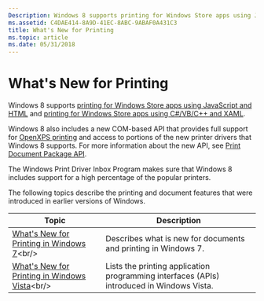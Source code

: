 ```yaml
---
Description: Windows 8 supports printing for Windows Store apps using JavaScript and HTML and printing for Windows Store apps using C#/VB/C++ and XAML.Windows 8 also includes a new COM-based API that provides full support for OpenXPS printing and access to portions of the new printer drivers that Windows 8 supports. For more information about the new API, see Print Document Package API.The Windows Print Driver Inbox Program makes sure that Windows 8 includes support for a high percentage of the popular printers.
ms.assetid: C4DAE414-8A9D-41EC-8ABC-9ABAF0A431C3
title: What's New for Printing
ms.topic: article
ms.date: 05/31/2018
---
```


# What's New for Printing

Windows 8 supports [printing for Windows Store apps using JavaScript and HTML](https://docs.microsoft.com/previous-versions/windows/apps/hh465225(v=win.10)) and [printing for Windows Store apps using C#/VB/C++ and XAML](https://docs.microsoft.com/previous-versions/windows/apps/hh465196(v=win.10)).

Windows 8 also includes a new COM-based API that provides full support for [OpenXPS printing](app-support-for-openxps-printing.md) and access to portions of the new printer drivers that Windows 8 supports. For more information about the new API, see [Print Document Package API](tailored-app-printing-api.md).

The Windows Print Driver Inbox Program makes sure that Windows 8 includes support for a high percentage of the popular printers.

The following topics describe the printing and document features that were introduced in earlier versions of Windows.



| Topic                                                                                         | Description                                                                                          |
|-----------------------------------------------------------------------------------------------|------------------------------------------------------------------------------------------------------|
| [What's New for Printing in Windows 7](https://msdn.microsoft.com/en-us/library/Ee264335(v=VS.85).aspx)<br/>         | Describes what is new for documents and printing in Windows 7.<br/>                            |
| [What's New for Printing in Windows Vista](https://msdn.microsoft.com/en-us/library/Dd145198(v=VS.85).aspx)<br/> | Lists the printing application programming interfaces (APIs) introduced in Windows Vista.<br/> |



 

 

 




